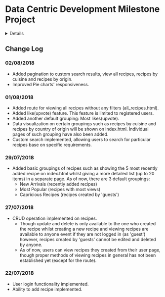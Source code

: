 # Data Centric Development Milestone Project
<details><summary>Details</summary>
- The aim of this project is to build a data-driven web application that allows users to store and access cooking recipes.
- Users will be able to add, edit and delete recipes.
- Recipes stored will be grouped and summarised base on their attributes such as cuisines, country of origin, allergens, ingredients, etc. Such groups will be clickable to reveal recipes that fall into their respective categories. The summary will be presented graphically categories will be clickable for a filtered view base on that category.
- On top of basic grouping, users will also be able to search for recipes.
- The application will provide user registration and authentication for better security. (i.e. users can only edit or delete recipes they created)

</details>

## Change Log

### 02/08/2018
- Added pagination to custom search results, view all recipes, recipes by cuisine and recipes by origin.
- Improved Pie charts' responsiveness.

### 01/08/2018
- Added route for viewing all recipes without any filters (all_recipes.html).
- Added like(upvote) feature. This feature is limited to registered users.
- Added another default grouping: Most likes(upvote).
- Data visualization on certain groupings such as recipes by cuisine and recipes by country of origin will be shown on index.html. Individual pages of such grouping have also been added.
- Custom search implemented, allowing users to search for particular recipes base on specific requirements.

### 29/07/2018
- Added basic groupings of recipes such as showing the 5 most recently added recipe on index.html whilst giving a more detailed list (up to 20 items) in a separate page. As of now, there are 3 default groupings:
	- New Arrivals (recently added recipes)
	- Most Popular (recipes with most views)
	- Capricious Recipes (recipes created by 'guests')

### 27/07/2018
- CRUD operation implemented on recipes.
	- Though update and delete is only available to the one who created the recipe whilst creating a new recipe and viewing recipes are available to anyone event if they are not logged in (as 'guest') however, recipes created by 'guests' cannot be edited and deleted by anyone.
	- As of now, users can view recipes they created from their user page, though proper methods of viewing recipes in general has not been established yet (except for the route).

### 22/07/2018
- User login functionality implemented.
- Ability to add recipe implemented.
